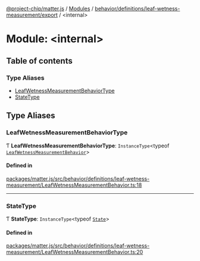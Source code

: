 [@project-chip/matter.js](../README.md) / [Modules](../modules.md) / [behavior/definitions/leaf-wetness-measurement/export](behavior_definitions_leaf_wetness_measurement_export.md) / \<internal\>

# Module: \<internal\>

## Table of contents

### Type Aliases

- [LeafWetnessMeasurementBehaviorType](behavior_definitions_leaf_wetness_measurement_export._internal_.md#leafwetnessmeasurementbehaviortype)
- [StateType](behavior_definitions_leaf_wetness_measurement_export._internal_.md#statetype)

## Type Aliases

### LeafWetnessMeasurementBehaviorType

Ƭ **LeafWetnessMeasurementBehaviorType**: `InstanceType`\<typeof [`LeafWetnessMeasurementBehavior`](behavior_definitions_leaf_wetness_measurement_export.md#leafwetnessmeasurementbehavior)\>

#### Defined in

[packages/matter.js/src/behavior/definitions/leaf-wetness-measurement/LeafWetnessMeasurementBehavior.ts:18](https://github.com/project-chip/matter.js/blob/3adaded6/packages/matter.js/src/behavior/definitions/leaf-wetness-measurement/LeafWetnessMeasurementBehavior.ts#L18)

___

### StateType

Ƭ **StateType**: `InstanceType`\<typeof [`State`](../classes/behavior_definitions_leaf_wetness_measurement_export.LeafWetnessMeasurementServer.md#state-1)\>

#### Defined in

[packages/matter.js/src/behavior/definitions/leaf-wetness-measurement/LeafWetnessMeasurementBehavior.ts:20](https://github.com/project-chip/matter.js/blob/3adaded6/packages/matter.js/src/behavior/definitions/leaf-wetness-measurement/LeafWetnessMeasurementBehavior.ts#L20)
